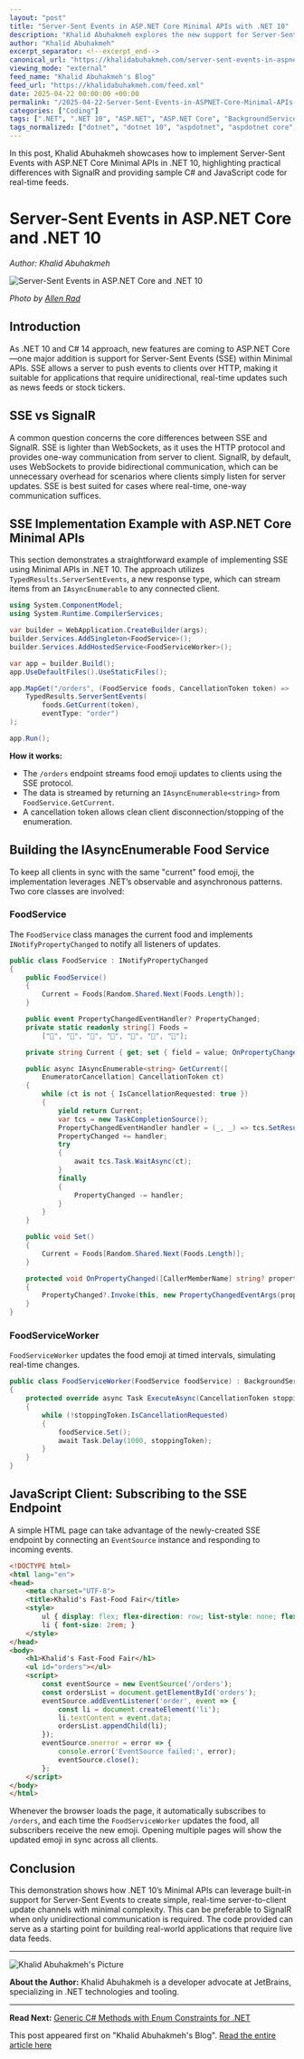 ```yaml
---
layout: "post"
title: "Server-Sent Events in ASP.NET Core Minimal APIs with .NET 10"
description: "Khalid Abuhakmeh explores the new support for Server-Sent Events (SSE) in .NET 10's ASP.NET Core Minimal APIs. The post compares SSE to SignalR, demonstrates a full working example of a real-time food ordering feed, and provides key C# and JavaScript implementations."
author: "Khalid Abuhakmeh"
excerpt_separator: <!--excerpt_end-->
canonical_url: "https://khalidabuhakmeh.com/server-sent-events-in-aspnet-core-and-dotnet-10"
viewing_mode: "external"
feed_name: "Khalid Abuhakmeh's Blog"
feed_url: "https://khalidabuhakmeh.com/feed.xml"
date: 2025-04-22 00:00:00 +00:00
permalink: "/2025-04-22-Server-Sent-Events-in-ASPNET-Core-Minimal-APIs-with-NET-10.html"
categories: ["Coding"]
tags: [".NET", ".NET 10", "ASP.NET", "ASP.NET Core", "BackgroundService", "C# 14", "Coding", "EventSource", "IAsyncEnumerable", "INotifyPropertyChanged", "JavaScript", "Minimal APIs", "Posts", "Real Time", "Server Sent Events", "SignalR", "SSE", "WebSockets"]
tags_normalized: ["dotnet", "dotnet 10", "aspdotnet", "aspdotnet core", "backgroundservice", "csharp 14", "coding", "eventsource", "iasyncenumerable", "inotifypropertychanged", "javascript", "minimal apis", "posts", "real time", "server sent events", "signalr", "sse", "websockets"]
---
```


In this post, Khalid Abuhakmeh showcases how to implement Server-Sent Events with ASP.NET Core Minimal APIs in .NET 10, highlighting practical differences with SignalR and providing sample C# and JavaScript code for real-time feeds.<!--excerpt_end-->

# Server-Sent Events in ASP.NET Core and .NET 10

*Author: Khalid Abuhakmeh*

![Server-Sent Events in ASP.NET Core and .NET 10](https://res.cloudinary.com/abuhakmeh/image/fetch/c_limit,f_auto,q_auto,w_800/https://khalidabuhakmeh.com/assets/images/posts/misc/server-sent-events-dotnet-10-aspnetcore-minimal-apis.jpg)

_Photo by [Allen Rad](https://unsplash.com/photos/cheese-burger-on-a-wooden-surface-9G_oJBKwi1c)_

## Introduction

As .NET 10 and C# 14 approach, new features are coming to ASP.NET Core—one major addition is support for Server-Sent Events (SSE) within Minimal APIs. SSE allows a server to push events to clients over HTTP, making it suitable for applications that require unidirectional, real-time updates such as news feeds or stock tickers.

## SSE vs SignalR

A common question concerns the core differences between SSE and SignalR. SSE is lighter than WebSockets, as it uses the HTTP protocol and provides one-way communication from server to client. SignalR, by default, uses WebSockets to provide bidirectional communication, which can be unnecessary overhead for scenarios where clients simply listen for server updates. SSE is best suited for cases where real-time, one-way communication suffices.

## SSE Implementation Example with ASP.NET Core Minimal APIs

This section demonstrates a straightforward example of implementing SSE using Minimal APIs in .NET 10. The approach utilizes `TypedResults.ServerSentEvents`, a new response type, which can stream items from an `IAsyncEnumerable` to any connected client.

```csharp
using System.ComponentModel;
using System.Runtime.CompilerServices;

var builder = WebApplication.CreateBuilder(args);
builder.Services.AddSingleton<FoodService>();
builder.Services.AddHostedService<FoodServiceWorker>();

var app = builder.Build();
app.UseDefaultFiles().UseStaticFiles();

app.MapGet("/orders", (FoodService foods, CancellationToken token) =>
    TypedResults.ServerSentEvents(
        foods.GetCurrent(token),
        eventType: "order")
);

app.Run();
```

**How it works:**

- The `/orders` endpoint streams food emoji updates to clients using the SSE protocol.
- The data is streamed by returning an `IAsyncEnumerable<string>` from `FoodService.GetCurrent`.
- A cancellation token allows clean client disconnection/stopping of the enumeration.

## Building the IAsyncEnumerable Food Service

To keep all clients in sync with the same "current" food emoji, the implementation leverages .NET’s observable and asynchronous patterns. Two core classes are involved:

### FoodService

The `FoodService` class manages the current food and implements `INotifyPropertyChanged` to notify all listeners of updates.

```csharp
public class FoodService : INotifyPropertyChanged
{
    public FoodService()
    {
        Current = Foods[Random.Shared.Next(Foods.Length)];
    }

    public event PropertyChangedEventHandler? PropertyChanged;
    private static readonly string[] Foods =
        ["🍔", "🍟", "🥤", "🍤", "🍕", "🌮", "🥙"];

    private string Current { get; set { field = value; OnPropertyChanged(); } }

    public async IAsyncEnumerable<string> GetCurrent([
        EnumeratorCancellation] CancellationToken ct)
    {
        while (ct is not { IsCancellationRequested: true })
        {
            yield return Current;
            var tcs = new TaskCompletionSource();
            PropertyChangedEventHandler handler = (_, _) => tcs.SetResult();
            PropertyChanged += handler;
            try
            {
                await tcs.Task.WaitAsync(ct);
            }
            finally
            {
                PropertyChanged -= handler;
            }
        }
    }

    public void Set()
    {
        Current = Foods[Random.Shared.Next(Foods.Length)];
    }

    protected void OnPropertyChanged([CallerMemberName] string? propertyName = null)
    {
        PropertyChanged?.Invoke(this, new PropertyChangedEventArgs(propertyName));
    }
}
```

### FoodServiceWorker

`FoodServiceWorker` updates the food emoji at timed intervals, simulating real-time changes.

```csharp
public class FoodServiceWorker(FoodService foodService) : BackgroundService
{
    protected override async Task ExecuteAsync(CancellationToken stoppingToken)
    {
        while (!stoppingToken.IsCancellationRequested)
        {
            foodService.Set();
            await Task.Delay(1000, stoppingToken);
        }
    }
}
```

## JavaScript Client: Subscribing to the SSE Endpoint

A simple HTML page can take advantage of the newly-created SSE endpoint by connecting an `EventSource` instance and responding to incoming events.

```html
<!DOCTYPE html>
<html lang="en">
<head>
    <meta charset="UTF-8">
    <title>Khalid's Fast-Food Fair</title>
    <style>
        ul { display: flex; flex-direction: row; list-style: none; flex-wrap: wrap; width: 90%; gap: 1rem; padding: 0; }
        li { font-size: 2rem; }
    </style>
</head>
<body>
    <h1>Khalid's Fast-Food Fair</h1>
    <ul id="orders"></ul>
    <script>
        const eventSource = new EventSource('/orders');
        const ordersList = document.getElementById('orders');
        eventSource.addEventListener('order', event => {
            const li = document.createElement('li');
            li.textContent = event.data;
            ordersList.appendChild(li);
        });
        eventSource.onerror = error => {
            console.error('EventSource failed:', error);
            eventSource.close();
        };
    </script>
</body>
</html>
```

Whenever the browser loads the page, it automatically subscribes to `/orders`, and each time the `FoodServiceWorker` updates the food, all subscribers receive the new emoji. Opening multiple pages will show the updated emoji in sync across all clients.

## Conclusion

This demonstration shows how .NET 10’s Minimal APIs can leverage built-in support for Server-Sent Events to create simple, real-time server-to-client update channels with minimal complexity. This can be preferable to SignalR when only unidirectional communication is required. The code provided can serve as a starting point for building real-world applications that require live data feeds.

---

![Khalid Abuhakmeh's Picture](/assets/images/authorimage.jpg)

**About the Author:**
Khalid Abuhakmeh is a developer advocate at JetBrains, specializing in .NET technologies and tooling.

---

**Read Next:**
[Generic C# Methods with Enum Constraints for .NET](https://khalidabuhakmeh.com/generic-csharp-methods-with-enum-constraints-for-dotnet)

This post appeared first on "Khalid Abuhakmeh's Blog". [Read the entire article here](https://khalidabuhakmeh.com/server-sent-events-in-aspnet-core-and-dotnet-10)
